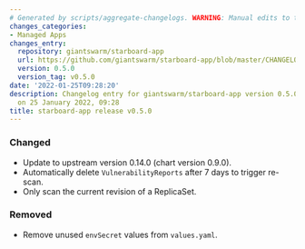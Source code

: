 ```yaml
---
# Generated by scripts/aggregate-changelogs. WARNING: Manual edits to this files will be overwritten.
changes_categories:
- Managed Apps
changes_entry:
  repository: giantswarm/starboard-app
  url: https://github.com/giantswarm/starboard-app/blob/master/CHANGELOG.md#050---2022-01-25
  version: 0.5.0
  version_tag: v0.5.0
date: '2022-01-25T09:28:20'
description: Changelog entry for giantswarm/starboard-app version 0.5.0, published
  on 25 January 2022, 09:28
title: starboard-app release v0.5.0
---
```


### Changed
- Update to upstream version 0.14.0 (chart version 0.9.0).
- Automatically delete `VulnerabilityReports` after 7 days to trigger re-scan.
- Only scan the current revision of a ReplicaSet.
### Removed
- Remove unused `envSecret` values from `values.yaml`.
